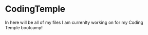 # CodingTemple
In here will be all of my files I am currenlty working on for my Coding Temple bootcamp!